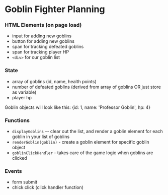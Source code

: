 # Goblin Fighter Planning

### HTML Elements (on page load)

-   input for adding new goblins
-   button for adding new goblins
-   span for tracking defeated goblins
-   span for tracking player HP
-   `<div>` for our goblin list

### State

-   array of goblins (id, name, health points)
-   number of defeated goblins (derived from array of goblins OR just store as variable)
-   player hp

Goblin objects will look like this:
{id: 1, name: 'Professor Goblin', hp: 4}

### Functions

-   `displayGoblins` -- clear out the list, and render a goblin element for each goblin in your list of goblins
-   `renderGoblin(goblin)` - create a goblin element for specific goblin object
-   `goblinClickHandler` - takes care of the game logic when goblins are clicked

### Events

-   form submit
-   chick click (click handler function)
